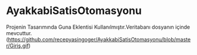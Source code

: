 # AyakkabiSatisOtomasyonu
Projenin Tasarımında Guna Eklentisi Kullanılmıştır.Veritabanı dosyanın içinde mevcuttur.
(https://github.com/recepyasingoger/AyakkabiSatisOtomasyonu/blob/master/Giriş.gif)


